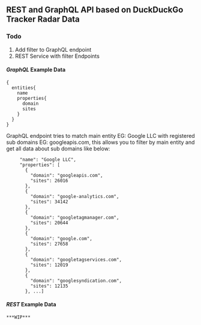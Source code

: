## REST and GraphQL API based on DuckDuckGo Tracker Radar Data

### Todo
1. Add filter to GraphQL endpoint
2. REST Service with filter Endpoints

#### ***GraphQL*** Example Data
```
{
  entities{
    name
    properties{
      domain
      sites
    }
  }
}
```

GraphQL endpoint tries to match main entity EG: Google LLC with registered sub domains EG:
googleapis.com, this allows you to filter by main entity and get all data about sub domains like below:

```
     "name": "Google LLC",
     "properties": [
       {
         "domain": "googleapis.com",
         "sites": 26016
       },
       {
         "domain": "google-analytics.com",
         "sites": 34142
       },
       {
         "domain": "googletagmanager.com",
         "sites": 20644
       },
       {
         "domain": "google.com",
         "sites": 27658
       },
       {
         "domain": "googletagservices.com",
         "sites": 12019
       },
       {
         "domain": "googlesyndication.com",
         "sites": 12135
       }, ...]
```
#### ***REST*** Example Data
```
***WIP***
```
